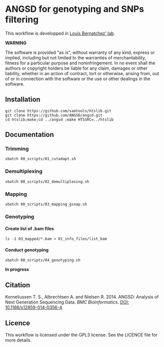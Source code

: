 # ANGSD for genotyping and SNPs filtering

This workflow is developped in [Louis Bernatchez' lab](https://www.bio.ulaval.ca/louisbernatchez/presentation.htm).

**WARNING**

The software is provided "as is", without warranty of any kind, express or implied, including but not limited to the warranties of merchantability, fitness for a particular purpose and noninfringement. In no event shall the authors or copyright holders be liable for any claim, damages or other liability, whether in an action of contract, tort or otherwise, arising from, out of or in connection with the software or the use or other dealings in the software.

## Installation

```
git clone https://github.com/samtools/htslib.git
git clone https://github.com/ANGSD/angsd.git 
cd htslib;make;cd ../angsd ;make HTSSRC=../htslib
```

## Documentation

### Trimming

```
sbatch 00_scripts/01_cutadapt.sh
```

### Demultiplexing

```
sbatch 00_scripts/02_demultiplexing.sh
```

### Mapping

```
sbatch 00_scripts/03_mapping_gsnap.sh
```

### Genotyping

#### Create list of .bam files

```
ls -1 03_mapped/*.bam > 01_info_files/list_bam
```

#### Conduct genotyping

```
sbatch 00_scripts/04_genotyping.sh

```
**In progress**

## Citation

Korneliussen T. S., Albrechtsen A. and Nielsen R. 2014. ANGSD: Analysis of Next Generation Sequencing Data. *BMC Bioinformatics*. [DOI: 10.1186/s12859-014-0356-4](http://bmcbioinformatics.biomedcentral.com/articles/10.1186/s12859-014-0356-4)

## Licence

This workflow is licensed under the GPL3 license. See the LICENCE file for more details.
